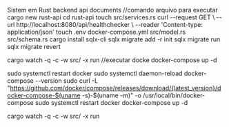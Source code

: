 Sistem em Rust backend api documents
//comando arquivo para executar
cargo new rust-api
cd rust-api
touch src/services.rs
curl --request GET \ --url http://localhost:8080/api/healthchecker \ --reader 'Content-type: application/json'
touch .env docker-compose.yml src/model.rs src/schema.rs
cargo install sqlx-cli
sqlx migrate add -r init
sqlx migrate run
sqlx migrate revert


cargo watch -q -c -w src/ -x run
//executar docke
docker-compose up -d

sudo systemctl restart docker
sudo systemctl daemon-reload
 docker-compose --version
 sudo curl -L "https://github.com/docker/compose/releases/download/{latest_version}/docker-compose-$(uname -s)-$(uname -m)" -o /usr/local/bin/docker-compose
 sudo systemctl restart docker
 docker-compose up -d

 cargo watch -q -c -w src/ -x run
